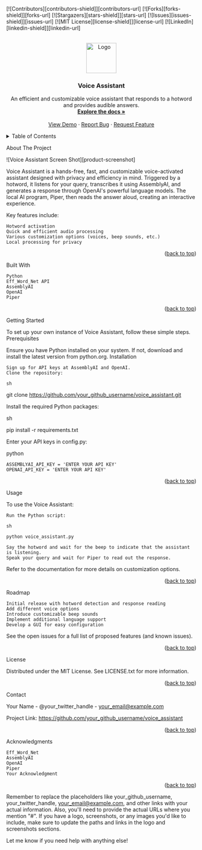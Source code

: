 <!-- Improved compatibility of back to the top link -->

<a name="readme-top"></a>

<!-- PROJECT SHIELDS -->

[![Contributors][contributors-shield]][contributors-url] [![Forks][forks-shield]][forks-url] [![Stargazers][stars-shield]][stars-url] [![Issues][issues-shield]][issues-url] [![MIT License][license-shield]][license-url] [![LinkedIn][linkedin-shield]][linkedin-url]

<!-- PROJECT LOGO --> <br /> <div align="center"> <a href="https://github.com/your_github_username/voice_assistant"> <img src="images/logo.png" alt="Logo" width="80" height="80"> </a> <h3 align="center">Voice Assistant</h3> <p align="center"> An efficient and customizable voice assistant that responds to a hotword and provides audible answers. <br /> <a href="https://github.com/your_github_username/voice_assistant"><strong>Explore the docs »</strong></a> <br /> <br /> <a href="https://github.com/your_github_username/voice_assistant">View Demo</a> · <a href="https://github.com/your_github_username/voice_assistant/issues/new?labels=bug&template=bug-report---.md">Report Bug</a> · <a href="https://github.com/your_github_username/voice_assistant/issues/new?labels=enhancement&template=feature-request---.md">Request Feature</a> </p> </div> <!-- TABLE OF CONTENTS --> <details> <summary>Table of Contents</summary> <ol> <li><a href="#about-the-project">About The Project</a></li> <li><a href="#getting-started">Getting Started</a> <ul> <li><a href="#prerequisites">Prerequisites</a></li> <li><a href="#installation">Installation</a></li> </ul> </li> <li><a href="#usage">Usage</a></li> <li><a href="#roadmap">Roadmap</a></li> <li><a href="#contributing">Contributing</a></li> <li><a href="#license">License</a></li> <li><a href="#contact">Contact</a></li> <li><a href="#acknowledgments">Acknowledgments</a></li> </ol> </details> <!-- ABOUT THE PROJECT -->

About The Project

![Voice Assistant Screen Shot][product-screenshot]

Voice Assistant is a hands-free, fast, and customizable voice-activated assistant designed with privacy and efficiency in mind. Triggered by a hotword, it listens for your query, transcribes it using AssemblyAI, and generates a response through OpenAI's powerful language models. The local AI program, Piper, then reads the answer aloud, creating an interactive experience.

Key features include:

    Hotword activation
    Quick and efficient audio processing
    Various customization options (voices, beep sounds, etc.)
    Local processing for privacy

<p align="right">(<a href="#readme-top">back to top</a>)</p>
Built With

    Python
    Eff_Word_Net API
    AssemblyAI
    OpenAI
    Piper

<p align="right">(<a href="#readme-top">back to top</a>)</p> <!-- GETTING STARTED -->
Getting Started

To set up your own instance of Voice Assistant, follow these simple steps.
Prerequisites

Ensure you have Python installed on your system. If not, download and install the latest version from python.org.
Installation

    Sign up for API keys at AssemblyAI and OpenAI.
    Clone the repository:

    sh

git clone https://github.com/your_github_username/voice_assistant.git

Install the required Python packages:

sh

pip install -r requirements.txt

Enter your API keys in config.py:

python

    ASSEMBLYAI_API_KEY = 'ENTER YOUR API KEY'
    OPENAI_API_KEY = 'ENTER YOUR API KEY'

<p align="right">(<a href="#readme-top">back to top</a>)</p>
Usage

To use the Voice Assistant:

    Run the Python script:

    sh

    python voice_assistant.py

    Say the hotword and wait for the beep to indicate that the assistant is listening.
    Speak your query and wait for Piper to read out the response.

Refer to the documentation for more details on customization options.

<p align="right">(<a href="#readme-top">back to top</a>)</p>
Roadmap

    Initial release with hotword detection and response reading
    Add different voice options
    Introduce customizable beep sounds
    Implement additional language support
    Develop a GUI for easy configuration

See the open issues for a full list of proposed features (and known issues).

<p align="right">(<a href="#readme-top">back to top</a>)</p>
License

Distributed under the MIT License. See LICENSE.txt for more information.

<p align="right">(<a href="#readme-top">back to top</a>)</p>
Contact

Your Name - @your_twitter_handle - your_email@example.com

Project Link: https://github.com/your_github_username/voice_assistant

<p align="right">(<a href="#readme-top">back to top</a>)</p>
Acknowledgments

    Eff_Word_Net
    AssemblyAI
    OpenAI
    Piper
    Your Acknowledgment

<p align="right">(<a href="#readme-top">back to top</a>)</p>

Remember to replace the placeholders like your_github_username, your_twitter_handle, your_email@example.com, and other links with your actual information. Also, you'll need to provide the actual URLs where you mention "#". If you have a logo, screenshots, or any images you'd like to include, make sure to update the paths and links in the logo and screenshots sections.

Let me know if you need help with anything else!
